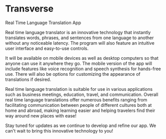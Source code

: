 # Transverse
Real Time Language Translation App

Real time language translator is an innovative technology that instantly translates words, phrases, and sentences from one language to another without any noticeable latency. The program will also feature an intuitive user interface and easy-to-use controls. 

It will be available on mobile devices as well as desktop computers so that anyone can use it anywhere they go. The mobile version of the app will include features like voice recognition and speech synthesis for hands-free use. There will also be options for customizing the appearance of translations if desired. 

Real time language translation is suitable for use in various applications such as business meetings, education, travel, and communication. Overall real time language translations offer numerous benefits ranging from facilitating communication between people of different cultures both at home and abroad, making learning easier and helping travelers find their way around new places with ease!

Stay tuned for updates as we continue to develop and refine our app. We can't wait to bring this innovative technology to you!
